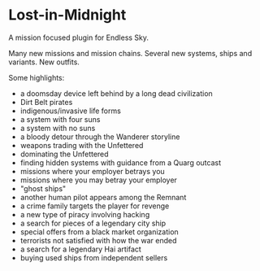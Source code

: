 # Lost-in-Midnight
A mission focused plugin for Endless Sky.

Many new missions and mission chains.
Several new systems, ships and variants.
New outfits.

Some highlights:
- a doomsday device left behind by a long dead civilization
- Dirt Belt pirates
- indigenous/invasive life forms
- a system with four suns
- a system with no suns
- a bloody detour through the Wanderer storyline
- weapons trading with the Unfettered
- dominating the Unfettered
- finding hidden systems with guidance from a Quarg outcast
- missions where your employer betrays you
- missions where you may betray your employer
- "ghost ships"
- another human pilot appears among the Remnant
- a crime family targets the player for revenge
- a new type of piracy involving hacking
- a search for pieces of a legendary city ship
- special offers from a black market organization
- terrorists not satisfied with how the war ended
- a search for a legendary Hai artifact
- buying used ships from independent sellers
